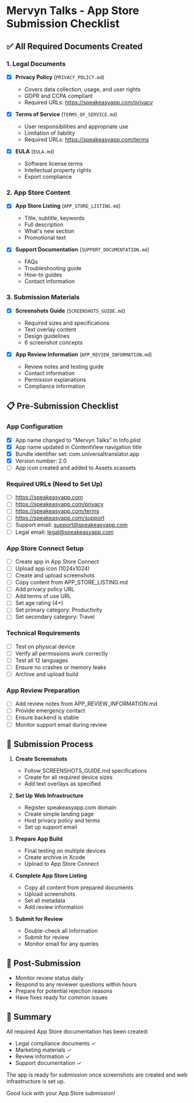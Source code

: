 # Mervyn Talks - App Store Submission Checklist

## ✅ All Required Documents Created

### 1. Legal Documents
- [x] **Privacy Policy** (`PRIVACY_POLICY.md`)
  - Covers data collection, usage, and user rights
  - GDPR and CCPA compliant
  - Required URLs: https://speakeasyapp.com/privacy

- [x] **Terms of Service** (`TERMS_OF_SERVICE.md`)  
  - User responsibilities and appropriate use
  - Limitation of liability
  - Required URLs: https://speakeasyapp.com/terms

- [x] **EULA** (`EULA.md`)
  - Software license terms
  - Intellectual property rights
  - Export compliance

### 2. App Store Content
- [x] **App Store Listing** (`APP_STORE_LISTING.md`)
  - Title, subtitle, keywords
  - Full description
  - What's new section
  - Promotional text

- [x] **Support Documentation** (`SUPPORT_DOCUMENTATION.md`)
  - FAQs
  - Troubleshooting guide
  - How-to guides
  - Contact information

### 3. Submission Materials
- [x] **Screenshots Guide** (`SCREENSHOTS_GUIDE.md`)
  - Required sizes and specifications
  - Text overlay content
  - Design guidelines
  - 6 screenshot concepts

- [x] **App Review Information** (`APP_REVIEW_INFORMATION.md`)
  - Review notes and testing guide
  - Contact information
  - Permission explanations
  - Compliance information

## 📋 Pre-Submission Checklist

### App Configuration
- [x] App name changed to "Mervyn Talks" in Info.plist
- [x] App name updated in ContentView navigation title
- [x] Bundle identifier set: com.universaltranslator.app
- [x] Version number: 2.0
- [ ] App icon created and added to Assets.xcassets

### Required URLs (Need to Set Up)
- [ ] https://speakeasyapp.com
- [ ] https://speakeasyapp.com/privacy
- [ ] https://speakeasyapp.com/terms
- [ ] https://speakeasyapp.com/support
- [ ] Support email: support@speakeasyapp.com
- [ ] Legal email: legal@speakeasyapp.com

### App Store Connect Setup
- [ ] Create app in App Store Connect
- [ ] Upload app icon (1024x1024)
- [ ] Create and upload screenshots
- [ ] Copy content from APP_STORE_LISTING.md
- [ ] Add privacy policy URL
- [ ] Add terms of use URL
- [ ] Set age rating (4+)
- [ ] Set primary category: Productivity
- [ ] Set secondary category: Travel

### Technical Requirements
- [ ] Test on physical device
- [ ] Verify all permissions work correctly
- [ ] Test all 12 languages
- [ ] Ensure no crashes or memory leaks
- [ ] Archive and upload build

### App Review Preparation
- [ ] Add review notes from APP_REVIEW_INFORMATION.md
- [ ] Provide emergency contact
- [ ] Ensure backend is stable
- [ ] Monitor support email during review

## 🚀 Submission Process

1. **Create Screenshots**
   - Follow SCREENSHOTS_GUIDE.md specifications
   - Create for all required device sizes
   - Add text overlays as specified

2. **Set Up Web Infrastructure**
   - Register speakeasyapp.com domain
   - Create simple landing page
   - Host privacy policy and terms
   - Set up support email

3. **Prepare App Build**
   - Final testing on multiple devices
   - Create archive in Xcode
   - Upload to App Store Connect

4. **Complete App Store Listing**
   - Copy all content from prepared documents
   - Upload screenshots
   - Set all metadata
   - Add review information

5. **Submit for Review**
   - Double-check all information
   - Submit for review
   - Monitor email for any queries

## 📝 Post-Submission

- Monitor review status daily
- Respond to any reviewer questions within hours
- Prepare for potential rejection reasons
- Have fixes ready for common issues

## 🎉 Summary

All required App Store documentation has been created:
- Legal compliance documents ✓
- Marketing materials ✓  
- Review information ✓
- Support documentation ✓

The app is ready for submission once screenshots are created and web infrastructure is set up.

Good luck with your App Store submission!